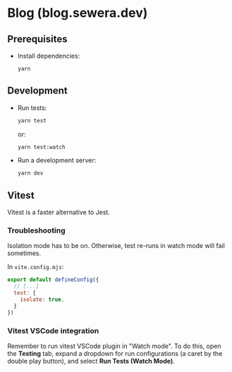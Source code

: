# Blog (blog.sewera.dev)

## Prerequisites

- Install dependencies:
  ```bash
  yarn
  ```

## Development

- Run tests:
  ```bash
  yarn test
  ```
  or:
  ```bash
  yarn test:watch
  ```
- Run a development server:
  ```bash
  yarn dev
  ```

## Vitest

Vitest is a faster alternative to Jest.

### Troubleshooting

Isolation mode has to be on.
Otherwise, test re-runs in watch mode will fail sometimes.

In `vite.config.mjs`:
```js
export default defineConfig({
  // [...]
  test: {
    isolate: true,
  }
})
```

### Vitest VSCode integration

Remember to run vitest VSCode plugin in "Watch mode".
To do this, open the **Testing** tab,
expand a dropdown for run configurations
(a caret by the double play button),
and select **Run Tests (Watch Mode)**.
